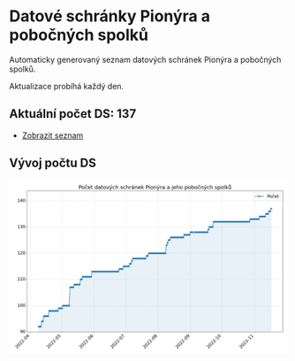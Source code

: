 # Datové schránky Pionýra a pobočných spolků

Automaticky generovaný seznam datových schránek Pionýra a pobočných spolků.

Aktualizace probíhá každý den.

## Aktuální počet DS: 137

- [Zobrazit seznam](datovky.csv)

## Vývoj počtu DS

![Vývoj počtu datových schránek](history.png)
